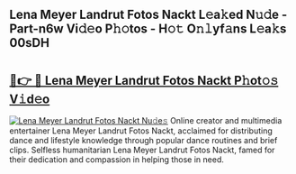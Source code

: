 ## Lena Meyer Landrut Fotos Nackt L𝚎a𝚔ed N𝚞𝚍e - Part-n6w Vi𝚍𝚎o P𝚑𝚘tos - H𝚘𝚝 O𝚗𝚕yf𝚊ns L𝚎a𝚔s 00sDH

# <h2><a href="http://kf9iiu.oniu.top/?m=Lena+Meyer+Landrut+Fotos+Nackt">🔗👉 🔴 Lena Meyer Landrut Fotos Nackt P𝚑ot𝚘𝚜 V𝚒d𝚎o</a></h2>

[![Lena Meyer Landrut Fotos Nackt Nu𝚍e𝚜](https://i.imgur.com/0qMVB7G.gif)](http://kf9iiu.oniu.top/?m=Lena+Meyer+Landrut+Fotos+Nackt)
Online creator and multimedia entertainer Lena Meyer Landrut Fotos Nackt, acclaimed for distributing dance and lifestyle knowledge through popular dance routines and brief clips. Selfless humanitarian Lena Meyer Landrut Fotos Nackt, famed for their dedication and compassion in helping those in need.  
